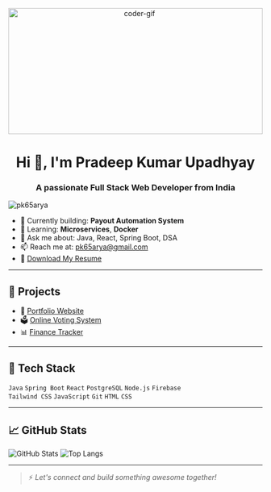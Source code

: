 <p align="center">
  <img src="https://media0.giphy.com/media/qgQUggAC3Pfv687qPC/giphy.gif" alt="coder-gif" width="100%" height="250px" />
</p>

<h1 align="center">Hi 👋, I'm <strong>Pradeep Kumar Upadhyay</strong> </h1>

<h3 align="center"><strong>A passionate Full Stack Web Developer from India</strong></h3>

<p align="left">
  <img src="https://komarev.com/ghpvc/?username=pk65arya&label=Profile%20views&color=0e75b6&style=flat" alt="pk65arya" />
</p>

- 🔭 Currently building: **Payout Automation System**
- 🌱 Learning: **Microservices**, **Docker**
- 💬 Ask me about: Java, React, Spring Boot, DSA
- 📫 Reach me at: [pk65arya@gmail.com](mailto:pk65arya@gmail.com)
- 📄 [Download My Resume](https://your-resume-link)

---

## 🚀 Projects

- 💼 [Portfolio Website](https://your-portfolio-link.netlify.app)
- 🗳️ [Online Voting System](https://votting-system.netlify.app)
- 📊 [Finance Tracker](https://personalfinancemanagement.netlify.app)

---

## 🧰 Tech Stack

`Java` `Spring Boot` `React` `PostgreSQL` `Node.js` `Firebase`  
`Tailwind CSS` `JavaScript` `Git` `HTML` `CSS`

---

## 📈 GitHub Stats

![GitHub Stats](https://github-readme-stats.vercel.app/api?username=pk65arya&show_icons=true&theme=tokyonight)
![Top Langs](https://github-readme-stats.vercel.app/api/top-langs/?username=pk65arya&layout=compact&theme=tokyonight)

---

> ⚡ *Let's connect and build something awesome together!*


